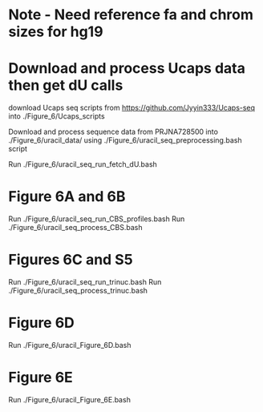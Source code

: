 # Note - Need reference fa and chrom sizes for hg19

# Download and process Ucaps data then get dU calls

download Ucaps seq scripts from  https://github.com/Jyyin333/Ucaps-seq   into ./Figure_6/Ucaps_scripts

Download and process sequence data from PRJNA728500 into ./Figure_6/uracil_data/ using ./Figure_6/uracil_seq_preprocessing.bash script

Run ./Figure_6/uracil_seq_run_fetch_dU.bash


# Figure 6A and 6B

Run ./Figure_6/uracil_seq_run_CBS_profiles.bash
Run ./Figure_6/uracil_seq_process_CBS.bash

# Figures 6C and S5

Run ./Figure_6/uracil_seq_run_trinuc.bash
Run ./Figure_6/uracil_seq_process_trinuc.bash

# Figure 6D

Run ./Figure_6/uracil_Figure_6D.bash

# Figure 6E

Run ./Figure_6/uracil_Figure_6E.bash